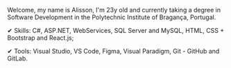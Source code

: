 Welcome, my name is Alisson, I'm 23y old and currently taking a degree in Software Development in the Polytechnic Institute of Bragança, Portugal.

✔ Skills: C#, ASP.NET, WebServices, SQL Server and MySQL, HTML, CSS + Bootstrap and React.js;

✔ Tools: Visual Studio, VS Code, Figma, Visual Paradigm, Git - GitHub and GitLab.

